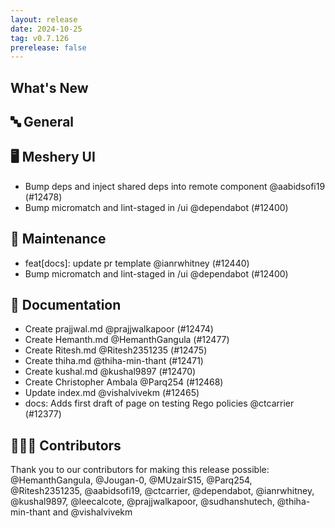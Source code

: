 ```yaml
---
layout: release
date: 2024-10-25
tag: v0.7.126
prerelease: false
---
```


## What's New
## 🔤 General
## 🖥 Meshery UI

- Bump deps  and inject shared deps into remote component @aabidsofi19 (#12478)
- Bump micromatch and lint-staged in /ui @dependabot (#12400)

## 🧰 Maintenance

- feat\[docs\]: update pr template @ianrwhitney (#12440)
- Bump micromatch and lint-staged in /ui @dependabot (#12400)

## 📖 Documentation

- Create prajjwal.md @prajjwalkapoor (#12474)
- Create Hemanth.md @HemanthGangula (#12477)
- Create Ritesh.md @Ritesh2351235 (#12475)
- Create thiha.md @thiha-min-thant (#12471)
- Create kushal.md @kushal9897 (#12470)
- Create Christopher Ambala @Parq254 (#12468)
- Update index.md @vishalvivekm (#12465)
- docs: Adds first draft of page on testing Rego policies @ctcarrier (#12377)

## 👨🏽‍💻 Contributors

Thank you to our contributors for making this release possible:
@HemanthGangula, @Jougan-0, @MUzairS15, @Parq254, @Ritesh2351235, @aabidsofi19, @ctcarrier, @dependabot, @ianrwhitney, @kushal9897, @leecalcote, @prajjwalkapoor, @sudhanshutech, @thiha-min-thant and @vishalvivekm

